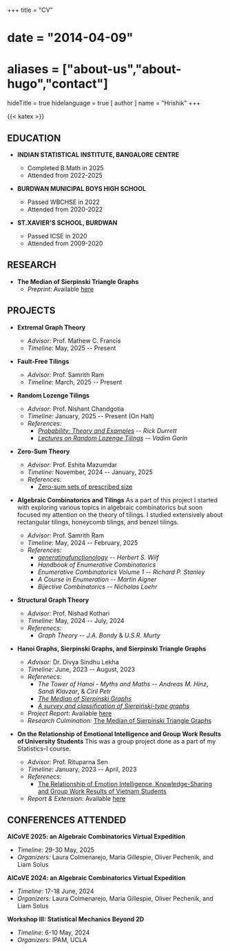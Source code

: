 +++
title = "CV"
# date = "2014-04-09"
# aliases = ["about-us","about-hugo","contact"]
hideTitle = true
hidelanguage = true
[ author ]
  name = "Hrishik"
+++

{{< katex >}}

## EDUCATION

- **INDIAN STATISTICAL INSTITUTE, BANGALORE CENTRE**
  - Completed B.Math in 2025
  - Attended from 2022-2025

- **BURDWAN MUNICIPAL BOYS HIGH SCHOOL**
  - Passed WBCHSE in 2022
  - Attended from 2020-2022

- **ST.XAVIER'S SCHOOL, BURDWAN**
  - Passed ICSE in 2020
  - Attended from 2009-2020

## RESEARCH

- **The Median of Sierpinski Triangle Graphs**
  - _Preprint:_ Available [here](https://arxiv.org/abs/2408.12783)

## PROJECTS

- **Extremal Graph Theory**
  - _Advisor:_ Prof. Mathew C. Francis
  - _Timeline:_ May, 2025 -- Present

- **Fault-Free Tilings**
  - _Advisor:_ Prof. Samrith Ram
  - _Timeline:_ March, 2025 -- Present

- **Random Lozenge Tilings**
  - _Advisor:_ Prof. Nishant Chandgotia
  - _Timeline:_ January, 2025 -- Present (On Halt)
  - _References:_
    - _[Probability: Theory and Examples](https://services.math.duke.edu/%7Ertd/PTE/PTE5_011119.pdf)_ -- _Rick Durrett_
    - _[Lectures on Random Lozenge Tilings](https://www.stat.berkeley.edu/~vadicgor/Random_tilings.pdf)_ -- _Vadim Gorin_

- **Zero-Sum Theory**
  - _Advisor:_ Prof. Eshita Mazumdar
  - _Timeline:_ November, 2024 -- January, 2025
  - _References:_ 
    - [Zero-sum sets of prescribed size](https://www.cs.tau.ac.il/~nogaa/PDFS/egz1.pdf)

- **Algebraic Combinatorics and Tilings**
  As a part of this project I started with exploring various topics in algebraic combinatorics but soon focused my attention on the theory of tilings. I studied extensively about rectangular tilings, honeycomb tilings, and benzel tilings.
  - _Advisor:_ Prof. Samrith Ram
  - _Timeline:_ May, 2024 -- February, 2025
  - _References:_ 
    - _[generatingfunctionology](https://www2.math.upenn.edu/~wilf/gfology2.pdf)_ -- _Herbert S. Wilf_
    - _Handbook of Enumerative Combinatorics_
    - _Enumerative Combinatorics Volume 1_ -- _Richard P. Stanley_ 
    - _A Course in Enumeration_ -- _Martin Aigner_
    - _Bijective Combinatorics_ -- _Nicholas Loehr_

- **Structural Graph Theory**
  - _Advisor:_ Prof. Nishad Kothari
  - _Timeline:_ May, 2024 -- July, 2024
  - _Referenecs:_
    - _Graph Theory_ -- _J.A. Bondy_ & _U.S.R. Murty_

- **Hanoi Graphs, Sierpinski Graphs, and Sierpinski Triangle Graphs**
  - _Advisor:_ Dr. Divya Sindhu Lekha
  - _Timeline:_ June, 2023 -- August, 2023
  - _Referenecs:_
    - _The Tower of Hanoi - Myths and Maths_ -- _Andreas M. Hinz_, _Sandi Klavzar_, & _Ciril Petr_
    - _[The Median of Sierpinski Graphs](https://www.sciencedirect.com/science/article/abs/pii/S0166218X21000512)_
    - _[A survey and classification of Sierpiński-type graphs](https://www.sciencedirect.com/science/article/pii/S0166218X16304309)_
  - _Project Report:_ Available [here](/pdfs/Hanoi_Graphs,Sierpinski_Graphs,Sierpinski_Triangle_Graphs.pdf)
  - _Research Culmination:_ [The Median of Sierpinski Triangle Graphs](https://arxiv.org/abs/2408.12783)

- **On the Relationship of Emotional Intelligence and Group Work Results of University Students**
  This was a group project done as a part of my Statistics-I course.
  - _Advisor:_ Prof. Rituparna Sen
  - _Timeline:_ January, 2023 -- April, 2023
  - _Referenecs:_
    - [The Relationship of Emotion Intelligence, Knowledge-Sharing and Group Work Results of Vietnam Students](https://www.semanticscholar.org/paper/The-Relationship-of-Emotion-Intelligence%2C-and-Group-Le-Pham/1060e3a6a5caea76acdfe61b8abecf80d9dbd6f2?p2df)
  - _Report & Extension:_ Available [here](https://www.isibang.ac.in/~rsen/Stat1new/7.pdf)

## CONFERENCES ATTENDED

**AlCoVE 2025: an Algebraic Combinatorics Virtual Expedition**
- _Timeline:_ 29-30 May, 2025
- _Organizers:_ Laura Colmenarejo, Maria Gillespie, Oliver Pechenik, and Liam Solus

**AlCoVE 2024: an Algebraic Combinatorics Virtual Expedition**
- _Timeline:_ 17-18 June, 2024
- _Organizers:_ Laura Colmenarejo, Maria Gillespie, Oliver Pechenik, and Liam Solus

**Workshop III: Statistical Mechanics Beyond 2D**
- _Timeline:_ 6-10 May, 2024
- _Organizers:_ IPAM, UCLA